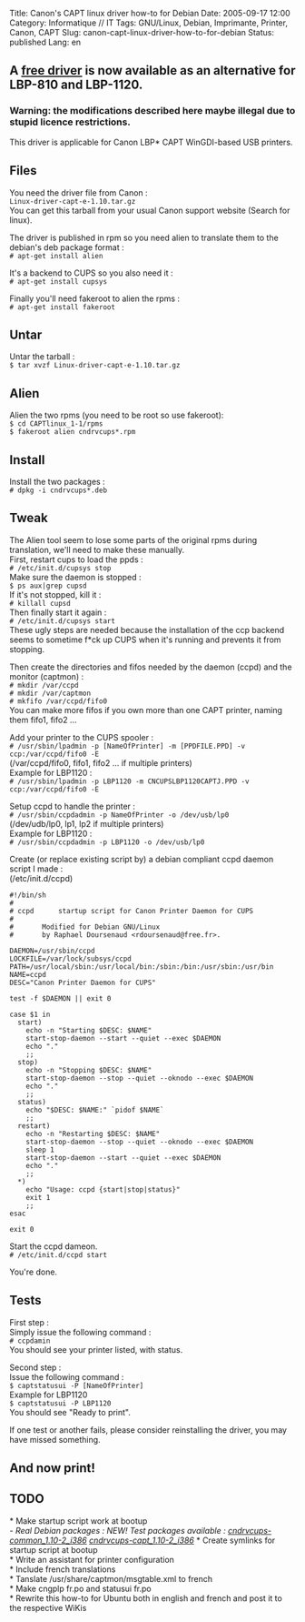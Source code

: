 Title:  Canon's CAPT linux driver how-to for Debian
Date: 2005-09-17 12:00
Category: Informatique // IT
Tags: GNU/Linux, Debian, Imprimante, Printer, Canon, CAPT
Slug: canon-capt-linux-driver-how-to-for-debian
Status: published
Lang: en


A [free driver](http://www.boichat.ch/nicolas/capt/) is now available as an alternative for LBP-810 and LBP-1120.
-----------------------------------------------------------------------------------------------------------------

### Warning: the modifications described here maybe illegal due to stupid licence restrictions.

This driver is applicable for Canon LBP\* CAPT WinGDI-based USB
printers.

Files
-----

You need the driver file from Canon :  
` Linux-driver-capt-e-1.10.tar.gz `  
You can get this tarball from your usual Canon support website (Search
for linux).

The driver is published in rpm so you need alien to translate them to
the debian's deb package format :  
` # apt-get install alien `

It's a backend to CUPS so you also need it :  
` # apt-get install cupsys `

Finally you'll need fakeroot to alien the rpms :  
` # apt-get install fakeroot `

Untar
-----

Untar the tarball :  
` $ tar xvzf Linux-driver-capt-e-1.10.tar.gz `

Alien
-----

Alien the two rpms (you need to be root so use fakeroot):  
` $ cd CAPTlinux_1-1/rpms `  
` $ fakeroot alien cndrvcups*.rpm `

Install
-------

Install the two packages :  
` # dpkg -i cndrvcups*.deb `

Tweak
-----

The Alien tool seem to lose some parts of the original rpms during
translation, we'll need to make these manually.  
First, restart cups to load the ppds :  
` # /etc/init.d/cupsys stop `  
Make sure the daemon is stopped :  
` $ ps aux|grep cupsd `  
If it's not stopped, kill it :  
` # killall cupsd `  
Then finally start it again :  
` # /etc/init.d/cupsys start `  
These ugly steps are needed because the installation of the ccp backend
seems to sometime f\*ck up CUPS when it's running and prevents it from
stopping.

Then create the directories and fifos needed by the daemon (ccpd) and
the monitor (captmon) :  
` # mkdir /var/ccpd `  
` # mkdir /var/captmon `  
` # mkfifo /var/ccpd/fifo0 `  
You can make more fifos if you own more than one CAPT printer, naming
them fifo1, fifo2 ...

Add your printer to the CUPS spooler :  
` # /usr/sbin/lpadmin -p [NameOfPrinter] -m [PPDFILE.PPD] -v ccp:/var/ccpd/fifo0 -E `  
(/var/ccpd/fifo0, fifo1, fifo2 ... if multiple printers)  
Example for LBP1120 :  
` # /usr/sbin/lpadmin -p LBP1120 -m CNCUPSLBP1120CAPTJ.PPD -v ccp:/var/ccpd/fifo0 -E `

Setup ccpd to handle the printer :  
` # /usr/sbin/ccpdadmin -p NameOfPrinter -o /dev/usb/lp0 `  
(/dev/udb/lp0, lp1, lp2 if multiple printers)  
Example for LBP1120 :  
` # /usr/sbin/ccpdadmin -p LBP1120 -o /dev/usb/lp0 `

Create (or replace existing script by) a debian compliant ccpd daemon
script I made :  
(/etc/init.d/ccpd)

    #!/bin/sh
    #
    # ccpd      startup script for Canon Printer Daemon for CUPS
    #
    #       Modified for Debian GNU/Linux
    #       by Raphael Doursenaud <rdoursenaud@free.fr>.

    DAEMON=/usr/sbin/ccpd
    LOCKFILE=/var/lock/subsys/ccpd
    PATH=/usr/local/sbin:/usr/local/bin:/sbin:/bin:/usr/sbin:/usr/bin
    NAME=ccpd
    DESC="Canon Printer Daemon for CUPS"

    test -f $DAEMON || exit 0

    case $1 in
      start)
        echo -n "Starting $DESC: $NAME"
        start-stop-daemon --start --quiet --exec $DAEMON
        echo "."
        ;;
      stop)
        echo -n "Stopping $DESC: $NAME"
        start-stop-daemon --stop --quiet --oknodo --exec $DAEMON
        echo "."
        ;;
      status)
        echo "$DESC: $NAME:" `pidof $NAME`
        ;;
      restart)
        echo -n "Restarting $DESC: $NAME"
        start-stop-daemon --stop --quiet --oknodo --exec $DAEMON
        sleep 1
        start-stop-daemon --start --quiet --exec $DAEMON
        echo "."
        ;;
      *)
        echo "Usage: ccpd {start|stop|status}"
        exit 1
        ;;
    esac

    exit 0

Start the ccpd dameon.  
` # /etc/init.d/ccpd start `

You're done.

Tests
-----

First step :  
Simply issue the following command :  
` # ccpdamin `  
You should see your printer listed, with status.

Second step :  
Issue the following command :  
` $ captstatusui -P [NameOfPrinter] `  
Example for LBP1120  
` $ captstatusui -P LBP1120 `  
You should see "Ready to print".

If one test or another fails, please consider reinstalling the driver,
you may have missed something.

And now print!
--------------

TODO
----

\* Make startup script work at bootup  
*- Real Debian packages : NEW! Test packages available :
[cndrvcups-common\_1.10-2\_i386](files/cndrvcups-common_1.10-2_i386.deb)
[cndrvcups-capt\_1.10-2\_i386](files/cndrvcups-capt_1.10-2_i386.deb)*
\* Create symlinks for startup script at bootup  
\* Write an assistant for printer configuration  
\* Include french translations  
\* Tanslate /usr/share/captmon/msgtable.xml to french  
\* Make cngplp fr.po and statusui fr.po  
\* Rewrite this how-to for Ubuntu both in english and french and post it
to the respective WiKis
